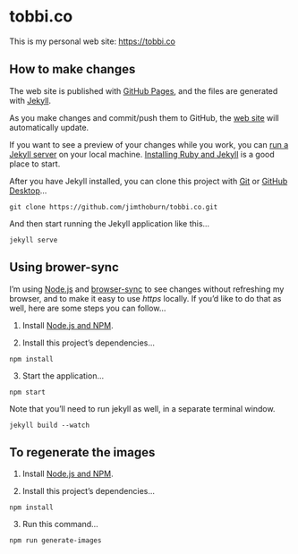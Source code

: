 # tobbi.co

This is my personal web site: https://tobbi.co

## How to make changes

The web site is published with [GitHub Pages](https://pages.github.com), and the files are generated with [Jekyll](http://jekyllrb.com).

As you make changes and commit/push them to GitHub, the [web site](https://tobbi.co) will automatically update.

If you want to see a preview of your changes while you work, you can [run a Jekyll server](https://jekyllrb.com) on your local machine. [Installing Ruby and Jekyll](https://jekyllrb.com/docs/installation/) is a good place to start.

After you have Jekyll installed, you can clone this project with [Git](https://git-scm.com) or [GitHub Desktop](https://desktop.github.com)…

```
git clone https://github.com/jimthoburn/tobbi.co.git
```

And then start running the Jekyll application like this...

```
jekyll serve
```

## Using brower-sync

I’m using [Node.js](https://nodejs.org) and [browser-sync](https://www.browsersync.io) to see changes without refreshing my browser, and to make it easy to use *https* locally. If you’d like to do that as well, here are some steps you can follow…

1. Install [Node.js and NPM](https://nodejs.org/en/download/).

2. Install this project’s dependencies...

```
npm install
```

3. Start the application…

```
npm start
```

Note that you’ll need to run jekyll as well, in a separate terminal window.

```
jekyll build --watch
```

## To regenerate the images

1. Install [Node.js and NPM](https://nodejs.org/en/download/).

2. Install this project’s dependencies...

```
npm install
```

3. Run this command…

```
npm run generate-images
```
